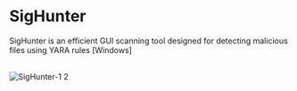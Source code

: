 # SigHunter
SigHunter is an efficient GUI scanning tool designed for detecting malicious files using YARA rules [Windows]
<br />
<br />

![SigHunter-1 2](https://github.com/user-attachments/assets/08cd89d3-66eb-4c9a-9534-03f88175919d)
